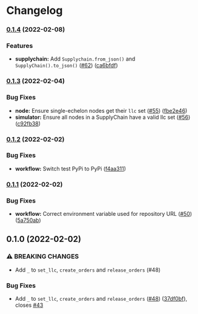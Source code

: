 # Changelog

### [0.1.4](https://github.com/chain-stock/suppy/compare/v0.1.3...v0.1.4) (2022-02-08)


### Features

* **supplychain:** Add `Supplychain.from_json()` and `SupplyChain().to_json()` ([#62](https://github.com/chain-stock/suppy/issues/62)) ([ca6bfdf](https://github.com/chain-stock/suppy/commit/ca6bfdffe74c8127a896cf63f6ead8ce0b535213))

### [0.1.3](https://github.com/chain-stock/suppy/compare/v0.1.2...v0.1.3) (2022-02-04)


### Bug Fixes

* **node:** Ensure single-echelon nodes get their `llc` set ([#55](https://github.com/chain-stock/suppy/issues/55)) ([fbe2e46](https://github.com/chain-stock/suppy/commit/fbe2e466745f607faceabd81df5edf4970b57e30))
* **simulator:** Ensure all nodes in a SupplyChain have a valid llc set ([#56](https://github.com/chain-stock/suppy/issues/56)) ([c92fb38](https://github.com/chain-stock/suppy/commit/c92fb38bd27344f68c149dc89b14cb6f7cce0c9a))

### [0.1.2](https://github.com/chain-stock/suppy/compare/v0.1.1...v0.1.2) (2022-02-02)


### Bug Fixes

* **workflow:** Switch test PyPi to PyPi ([f4aa311](https://github.com/chain-stock/suppy/commit/f4aa311f412c34d193c5bfe5353a1358e3f5cb30))

### [0.1.1](https://github.com/chain-stock/suppy/compare/v0.1.0...v0.1.1) (2022-02-02)


### Bug Fixes

* **workflow:** Correct environment variable used for repository URL ([#50](https://github.com/chain-stock/suppy/issues/50)) ([5a750ab](https://github.com/chain-stock/suppy/commit/5a750ab389a5311f9de2ab23d291feeebc515bd8))

## 0.1.0 (2022-02-02)


### ⚠ BREAKING CHANGES

* Add `_` to `set_llc`, `create_orders` and `release_orders` (#48)

### Bug Fixes

* Add `_` to `set_llc`, `create_orders` and `release_orders` ([#48](https://github.com/chain-stock/suppy/issues/48)) ([37df0bf](https://github.com/chain-stock/suppy/commit/37df0bf2e3a25343d628ca0db129c488c6a5d963)), closes [#43](https://github.com/chain-stock/suppy/issues/43)
